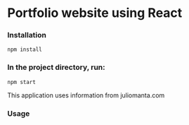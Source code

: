 # Portfolio website using React

### Installation

`npm install`

### In the project directory, run:

`npm start`

This application uses information from juliomanta.com

### Usage
